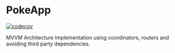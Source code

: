 # PokeApp

[![codecov](https://codecov.io/gh/bocato/PokeApp/branch/master/graph/badge.svg)](https://codecov.io/gh/bocato/PokeApp)


MVVM Architecture Implementation using coordinators, routers and avoiding third party dependencies.
